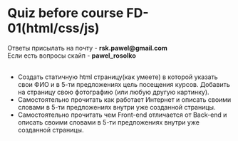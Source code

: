 <h1>
Quiz before course FD-01(html/css/js)
</h1>

<div>

<div>
Ответы присылать на почту - <strong>rsk.pawel@gmail.com</strong>
<br>
Если есть вопросы скайп - <strong>pawel_rosolko</strong>
</div>

<br>

<ul>
<li>
Создать статичную html страницу(как умеете) в которой указать свои ФИО и в 5-ти предложениях цель посещения курсов.
Добавить на страницу свою фотографию (или любую другую картинку).
</li>
<li>
Самостоятельно прочитать как работает Интернет и описать своими словами в 5-ти предложениях внутри уже созданной страницы.
</li>
<li>
Самостоятельно прочитать чем Front-end отличается от Back-end и описать своими словами в 5-ти предложениях внутри уже созданной страницы.
</li>
</ul>
</div>
